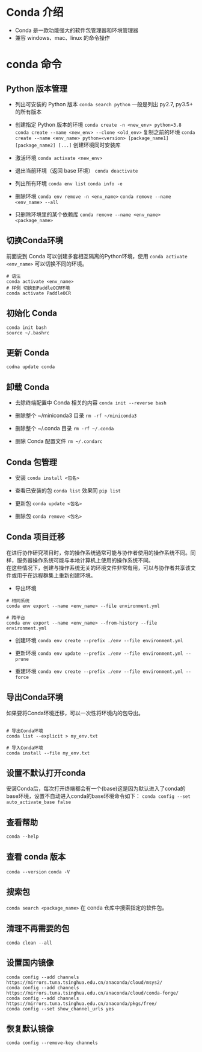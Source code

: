 ﻿
# Conda 介绍
- Conda 是一款功能强大的软件包管理器和环境管理器
- 兼容 windows、mac、linux 的命令操作


# conda 命令

## Python 版本管理
- 列出可安装的 Python 版本
    `conda search python`  一般是列出 py2.7, py3.5+ 的所有版本

- 创建指定 Python 版本的环境
    `conda create -n <new_env> python=3.8`
    `conda create --name <new_env> --clone <old_env>`  复制之前的环境
    `conda create --name <env_name> python=<version> [package_name1] [package_name2] [...]`  创建环境同时安装库

- 激活环境
     `conda activate <new_env>`

- 退出当前环境（返回 base 环境）
    `conda deactivate`

- 列出所有环境
    `conda env list`
    `conda info -e`

- 删除环境
    `conda env remove -n <env_name>`
    `conda remove --name <env_name> --all`

- 只删除环境里的某个依赖库
    `conda remove --name <env_name> <package_name>`


## 切换Conda环境
前面说到 Conda 可以创建多套相互隔离的Python环境，使用 `conda activate <env_name>` 可以切换不同的环境。
```shell
# 语法
conda activate <env_name>
# 样例 切换到PaddleOCR环境
conda activate PaddleOCR
```


## 初始化 Conda
```shell
conda init bash
source ~/.bashrc
```

## 更新 Conda
`codna update conda`


## 卸载 Conda
- 去除终端配置中 Conda 相关的内容
    `conda init --reverse bash`

- 删除整个 ~/miniconda3 目录
    `rm -rf ~/miniconda3`

- 删除整个 ~/.conda 目录
    `rm -rf ~/.conda`

- 删除 Conda 配置文件
    `rm ~/.condarc`


## Conda 包管理
- 安装
    `conda install <包名>`

- 查看已安装的包
    `conda list`  效果同 `pip list`

- 更新包
    `conda update <包名>`

- 删除包
    `conda remove <包名>`


## Conda 项目迁移
在进行协作研究项目时，你的操作系统通常可能与协作者使用的操作系统不同。同样，服务器操作系统可能与本地计算机上使用的操作系统不同。  
在这些情况下，创建与操作系统无关的环境文件非常有用，可以与协作者共享该文件或用于在远程群集上重新创建环境。

- 导出环境
```shell
# 相同系统 
conda env export --name <env_name> --file environment.yml

# 跨平台 
conda env export --name <env_name> --from-history --file environment.yml
```

- 创建环境
  `conda env create --prefix ./env --file environment.yml`

- 更新环境
  `conda env update --prefix ./env --file environment.yml --prune`

- 重建环境
  `conda env create --prefix ./env --file environment.yml --force`


              
## 导出Conda环境
如果要将Conda环境迁移，可以一次性将环境内的包导出。
```shell

# 导出Conda环境
conda list --explicit > my_env.txt

# 导入Conda环境
conda install --file my_env.txt
```


## 设置不默认打开conda
安装Conda后，每次打开终端都会有一个(base)这是因为默认进入了conda的base环境，设置不自动进入conda的base环境命令如下：
    `conda config --set auto_activate_base false`


## 查看帮助
  `conda --help`

## 查看 conda 版本
  `conda --version`
  `conda -V`

## 搜索包
  `conda search <package_name>`   在 conda 仓库中搜索指定的软件包。

## 清理不再需要的包
  `conda clean --all`

## 设置国内镜像
```shell
conda config --add channels https://mirrors.tuna.tsinghua.edu.cn/anaconda/cloud/msys2/
conda config --add channels https://mirrors.tuna.tsinghua.edu.cn/anaconda/cloud/conda-forge/
conda config --add channels https://mirrors.tuna.tsinghua.edu.cn/anaconda/pkgs/free/
conda config --set show_channel_urls yes
```

## 恢复默认镜像
  `conda config --remove-key channels`


